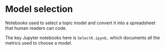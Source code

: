 Model selection
===============

Notebooks used to select a topic model and convert it into a spreadsheet that human readers can code.

The key Jupyter notebooks here is ```SelectK.ipynb,``` which documents all the metrics used to choose a model.
